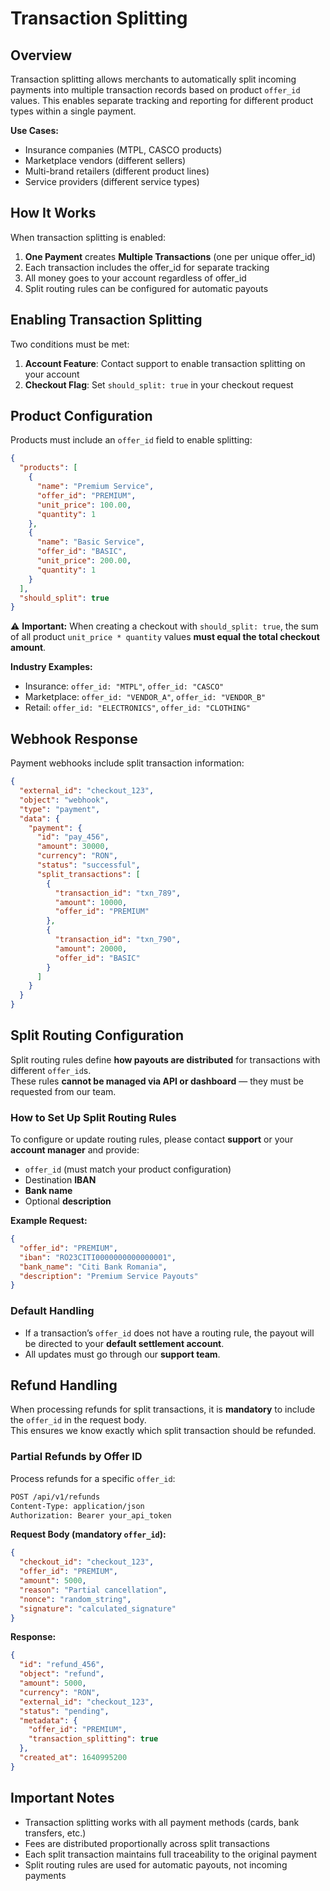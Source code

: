 # Transaction Splitting

## Overview

Transaction splitting allows merchants to automatically split incoming payments into multiple transaction records based on product `offer_id` values. This enables separate tracking and reporting for different product types within a single payment.

**Use Cases:**
- Insurance companies (MTPL, CASCO products)
- Marketplace vendors (different sellers)
- Multi-brand retailers (different product lines)
- Service providers (different service types)

## How It Works

When transaction splitting is enabled:
1. **One Payment** creates **Multiple Transactions** (one per unique offer_id)
2. Each transaction includes the offer_id for separate tracking
3. All money goes to your account regardless of offer_id
4. Split routing rules can be configured for automatic payouts

## Enabling Transaction Splitting

Two conditions must be met:
1. **Account Feature**: Contact support to enable transaction splitting on your account
2. **Checkout Flag**: Set `should_split: true` in your checkout request

## Product Configuration

Products must include an `offer_id` field to enable splitting:

```json
{
  "products": [
    {
      "name": "Premium Service",
      "offer_id": "PREMIUM",
      "unit_price": 100.00,
      "quantity": 1
    },
    {
      "name": "Basic Service",
      "offer_id": "BASIC",
      "unit_price": 200.00,
      "quantity": 1
    }
  ],
  "should_split": true
}
```

⚠️ **Important:** When creating a checkout with `should_split: true`, the sum of all product `unit_price * quantity` values **must equal the total checkout amount**.

**Industry Examples:**
- Insurance: `offer_id: "MTPL"`, `offer_id: "CASCO"`
- Marketplace: `offer_id: "VENDOR_A"`, `offer_id: "VENDOR_B"`
- Retail: `offer_id: "ELECTRONICS"`, `offer_id: "CLOTHING"`

## Webhook Response

Payment webhooks include split transaction information:

```json
{
  "external_id": "checkout_123",
  "object": "webhook",
  "type": "payment",
  "data": {
    "payment": {
      "id": "pay_456",
      "amount": 30000,
      "currency": "RON",
      "status": "successful",
      "split_transactions": [
        {
          "transaction_id": "txn_789",
          "amount": 10000,
          "offer_id": "PREMIUM"
        },
        {
          "transaction_id": "txn_790",
          "amount": 20000,
          "offer_id": "BASIC"
        }
      ]
    }
  }
}
```

## Split Routing Configuration

Split routing rules define **how payouts are distributed** for transactions with different `offer_id`s.  
These rules **cannot be managed via API or dashboard** — they must be requested from our team.  

### How to Set Up Split Routing Rules
To configure or update routing rules, please contact **support** or your **account manager** and provide:  
- `offer_id` (must match your product configuration)  
- Destination **IBAN**  
- **Bank name**  
- Optional **description**  

**Example Request:**  
```json
{
  "offer_id": "PREMIUM",
  "iban": "RO23CITI0000000000000001",
  "bank_name": "Citi Bank Romania",
  "description": "Premium Service Payouts"
}
```

### Default Handling
- If a transaction’s `offer_id` does not have a routing rule, the payout will be directed to your **default settlement account**.  
- All updates must go through our **support team**.  

## Refund Handling

When processing refunds for split transactions, it is **mandatory** to include the `offer_id` in the request body.  
This ensures we know exactly which split transaction should be refunded.  

### Partial Refunds by Offer ID

Process refunds for a specific `offer_id`:

```bash
POST /api/v1/refunds
Content-Type: application/json
Authorization: Bearer your_api_token
```

**Request Body (mandatory `offer_id`):**
```json
{
  "checkout_id": "checkout_123",
  "offer_id": "PREMIUM",
  "amount": 5000,
  "reason": "Partial cancellation",
  "nonce": "random_string",
  "signature": "calculated_signature"
}
```

**Response:**
```json
{
  "id": "refund_456",
  "object": "refund",
  "amount": 5000,
  "currency": "RON",
  "external_id": "checkout_123",
  "status": "pending",
  "metadata": {
    "offer_id": "PREMIUM",
    "transaction_splitting": true
  },
  "created_at": 1640995200
}
```

## Important Notes

- Transaction splitting works with all payment methods (cards, bank transfers, etc.)
- Fees are distributed proportionally across split transactions
- Each split transaction maintains full traceability to the original payment
- Split routing rules are used for automatic payouts, not incoming payments
